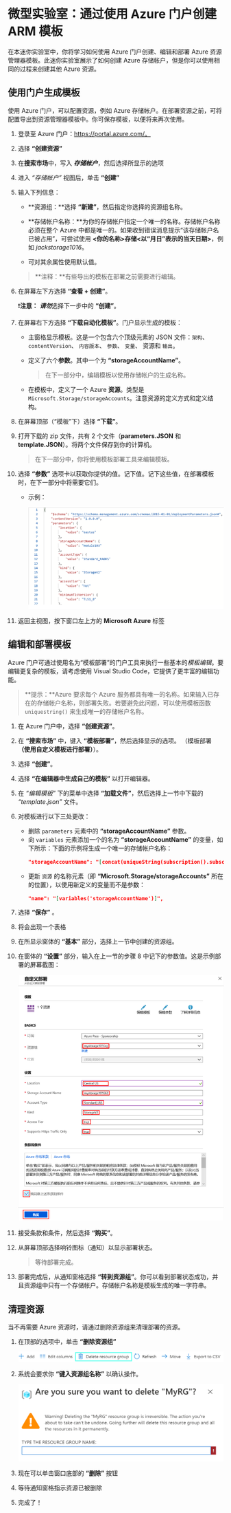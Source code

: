 ﻿# 微型实验室：通过使用 Azure 门户创建 ARM 模板

在本迷你实验室中，你将学习如何使用 Azure 门户创建、编辑和部署 Azure 资源管理器模板。此迷你实验室展示了如何创建 Azure 存储帐户，但是你可以使用相同的过程来创建其他 Azure 资源。

## 使用门户生成模板

使用 Azure 门户，可以配置资源，例如 Azure 存储帐户。在部署资源之前，可将配置导出到资源管理器模板中。你可保存模板，以便将来再次使用。

1. 登录至 Azure 门户：https://portal.azure.com/。

1. 选择 **“创建资源”**

1. 在**搜索市场**中，写入 ***存储帐户***，然后选择所显示的选项

1. 进入 *“存储帐户”* 视图后，单击 **“创建”**

1. 输入下列信息：

    * **资源组：**选择 **“新建”**，然后指定你选择的资源组名称。 
    * **存储帐户名称：**为你的存储帐户指定一个唯一的名称。存储帐户名称必须在整个 Azure 中都是唯一的。如果收到错误消息提示“该存储帐户名已被占用”，可尝试使用 **\<你的名称\>存储\<以“月日”表示的当天日期\>**，例如 *jackstorage1016*。
    
    * 可对其余属性使用默认值。
    > **注释：**有些导出的模板在部署之前需要进行编辑。

1. 在屏幕左下方选择 **“查看 + 创建”**。

    ❗️**注意：**  ***请勿***选择下一步中的 **“创建”**。

1. 在屏幕右下方选择 **“下载自动化模板”**。门户显示生成的模板：

    * 主窗格显示模板。这是一个包含六个顶级元素的 JSON 文件：`架构`、`contentVersion`、 `内容版本`、 `参数`、 `变量`、 资源和 `输出`。

    * 定义了六个**参数**。其中一个为 **“storageAccountName”**。 
        > 在下一部分中，编辑模板以使用存储帐户的生成名称。

    * 在模板中，定义了一个 Azure **资源**。类型是 `Microsoft.Storage/storageAccounts`。注意资源的定义方式和定义结构。
    
1. 在屏幕顶部（“模板”下）选择 **“下载”**。 

1. 打开下载的 zip 文件，共有 2 个文件（**parameters.JSON** 和 **template.JSON**）。将两个文件保存到你的计算机。 
    > 在下一部分中，你将使用模板部署工具来编辑模板。

1. 选择 **“参数”** 选项卡以获取你提供的值。记下值。记下这些值，在部署模板时，在下一部分中将需要它们。
    * 示例：

        ![参数模板](../../Linked_Image_Files/template-parameters.png)

1. 返回主视图，按下窗口左上方的 **Microsoft  Azure** 标签
 
## 编辑和部署模板

Azure 门户可通过使用名为“模板部署”的门户工具来执行一些基本的*模板编辑*。要编辑更复杂的模板，请考虑使用 Visual Studio Code，它提供了更丰富的编辑功能。

> **提示：**Azure 要求每个 Azure 服务都具有唯一的名称。如果输入已存在的存储帐户名称，则部署失败。若要避免此问题，可以使用模板函数 `uniquestring()` 来生成唯一的存储帐户名称。

1. 在 Azure 门户中，选择 **“创建资源”**。

1. 在 **“搜索市场”** 中，键入 **“模板部署”**，然后选择显示的选项。
（模板部署 **（使用自定义模板进行部署）**）。

1. 选择 **“创建”**。

1. 选择 **“在编辑器中生成自己的模板”** 以打开编辑器。

1. 在 *“编辑模板”* 下的菜单中选择 **“加载文件”**，然后选择上一节中下载的 *“template.json”* 文件。

1. 对模板进行以下三处更改：

    * 删除 `parameters` 元素中的 **“storageAccountName”** 参数。 
    * 向 `variables` 元素添加一个的名为 **“storageAccountName”** 的变量，如下所示：下面的示例将生成一个唯一的存储帐户名称：
        ```JSON
        "storageAccountName": "[concat(uniqueString(subscription().subscriptionId), 'storage')]"
        ```
    * 更新 `资源` 的名称元素（即 **“Microsoft.Storage/storageAccounts”** 所在的位置），以使用新定义的变量而不是参数：
       ```json
       "name": "[variables('storageAccountName')]",
       ```   

1. 选择 **“保存”** 。

1. 将会出现一个表格

1. 在所显示窗体的 **“基本”** 部分，选择上一节中创建的资源组。

1. 在窗体的 **“设置”** 部分，输入在上一节的步骤 8 中记下的参数值。这是示例部署的屏幕截图：

    ![各字段已填充示例信息的 Azure 资源管理器模板部署。](../../Linked_Image_Files/1f-azure-resource-manager-template-tutorial-deploy.png)

1. 接受条款和条件，然后选择 **“购买”**。

1. 从屏幕顶部选择响铃图标（通知）以显示部署状态。
    > 等待部署完成。

1. 部署完成后，从通知窗格选择 **“转到资源组”**。你可以看到部署状态成功，并且资源组中只有一个存储帐户。存储帐户名称是模板生成的唯一字符串。 

## 清理资源

当不再需要 Azure 资源时，请通过删除资源组来清理部署的资源。

1. 在顶部的选项中，单击 **“删除资源组”**

    ![资源组顶部的选项栏](../../Linked_Image_Files/delete-resource-group-option.png)

1. 系统会要求你 **“键入资源组名称”** 以确认操作。

    ![删除确认窗口](../../Linked_Image_Files/delete-confirmation.png)

1. 现在可以单击窗口底部的 **“删除”** 按钮

1. 等待通知窗格指示资源已被删除

1. 完成了！
